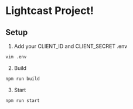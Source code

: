 # Lightcast Project!

## Setup

1. Add your CLIENT_ID and CLIENT_SECRET .env

```sh
vim .env
```

2. Build

```sh
npm run build
```

3. Start

```sh
npm run start
```
